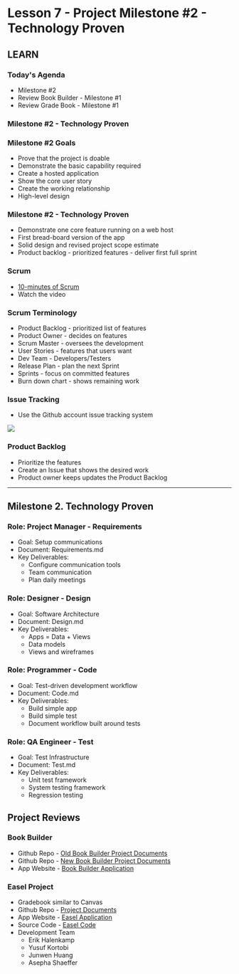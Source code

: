 # Lesson 7 - Project Milestone #2 - Technology Proven

## LEARN

### Today's Agenda
* Milestone #2
* Review Book Builder - Milestone #1
* Review Grade Book - Milestone #1


### Milestone #2 - Technology Proven

### Milestone #2 Goals
* Prove that the project is doable
* Demonstrate the basic capability required
* Create a hosted application
* Show the core user story
* Create the working relationship
* High-level design 


### Milestone #2 - Technology Proven
* Demonstrate one core feature running on a web host
* First bread-board version of the app
* Solid design and revised project scope estimate
* Product backlog - prioritized features - deliver first full sprint


### Scrum 
* [10-minutes of Scrum](https://www.youtube.com/watch?v=XU0llRltyFM)
* Watch the video


### Scrum Terminology
* Product Backlog - prioritized list of features
* Product Owner - decides on features
* Scrum Master - oversees the development
* User Stories - features that users want
* Dev Team - Developers/Testers 
* Release Plan - plan the next Sprint
* Sprints - focus on committed features
* Burn down chart - shows remaining work
   

### Issue Tracking
* Use the Github account issue tracking system

![](img/issues.png)

 
### Product Backlog  
* Prioritize the features
* Create an Issue that shows the desired work
* Product owner keeps updates the Product Backlog


---


## Milestone 2. Technology Proven

### Role: Project Manager - Requirements
* Goal: Setup communications
* Document: Requirements.md
* Key Deliverables:
    * Configure communication tools
    * Team communication
    * Plan daily meetings


### Role: Designer - Design
* Goal: Software Architecture
* Document: Design.md
* Key Deliverables:
    * Apps = Data + Views
    * Data models
    * Views and wireframes


### Role: Programmer - Code
* Goal: Test-driven development workflow
* Document: Code.md
* Key Deliverables:
    * Build simple app
    * Build simple test
    * Document workflow built around tests


### Role: QA Engineer - Test
* Goal: Test Infrastructure
* Document: Test.md
* Key Deliverables:
    * Unit test framework
    * System testing framework
    * Regression testing



## Project Reviews

### Book Builder
* Github Repo - [Old Book Builder Project Documents](https://github.com/Mark-Seaman/Mark-Seaman.github.io/tree/master/BookBuilder/Milestone-1)
* Github Repo - [New Book Builder Project Documents](https://github.com/Mark-Seaman/Book-Builder)
* App Website - [Book Builder Application](https://markseaman.pythonanywhere.com)


### Easel Project

* Gradebook similar to Canvas
* Github Repo - [Project Documents](https://github.com/June907/CS350-Team/tree/master/Milestone1)
* App Website - [Easel Application](https://secret-refuge-89836.herokuapp.com/)
* Source Code - [Easel Code](https://github.com/June907/CS350-Team/tree/master/project)
* Development Team 
    * Erik Halenkamp
    * Yusuf Kortobi
    * Junwen Huang
    * Asepha Shaeffer
    
    
